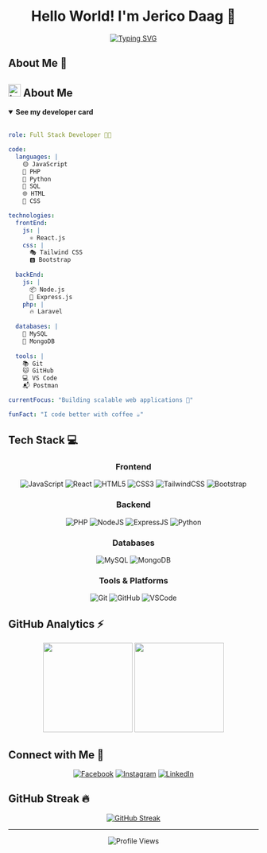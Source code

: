 <div align="center">
  
# Hello World! I'm Jerico Daag 👋
  
[![Typing SVG](https://readme-typing-svg.herokuapp.com?font=Fira+Code&size=25&duration=3000&pause=1000&color=2F81F7&center=true&vCenter=true&random=false&width=600&lines=Full+Stack+Developer+%F0%9F%92%BB;Software+Engineer+%F0%9F%9A%80;Code+Enthusiast+%F0%9F%92%A1;Always+Learning%2C+Always+Growing+%F0%9F%8C%B1)](https://git.io/typing-svg)

</div>

## About Me 🎯
## <img src="https://raw.githubusercontent.com/Tarikul-Islam-Anik/Animated-Fluent-Emojis/master/Emojis/Objects/Laptop.png" alt="Laptop" width="25" height="25" /> About Me 

<div align="left">
<details open>
<summary><b>See my developer card</b></summary>
<br>

```yaml
role: Full Stack Developer 👨‍💻

code: 
  languages: |
    🟡 JavaScript
    🔵 PHP
    🐍 Python
    🎲 SQL
    🌐 HTML
    🎨 CSS

technologies:
  frontEnd:
    js: |
      ⚛️ React.js
    css: |
      🎭 Tailwind CSS
      🅱️ Bootstrap
      
  backEnd:
    js: |
      📦 Node.js
      🚂 Express.js
    php: |
      🔥 Laravel
      
  databases: |
    🐬 MySQL
    🍃 MongoDB
    
  tools: |
    📚 Git
    🐱 GitHub
    💻 VS Code
    📬 Postman

currentFocus: "Building scalable web applications 🚀"

funFact: "I code better with coffee ☕"
```

</details>
</div>

## Tech Stack 💻

<div align="center">

### Frontend
![JavaScript](https://img.shields.io/badge/JavaScript-F7DF1E?style=for-the-badge&logo=javascript&logoColor=black)
![React](https://img.shields.io/badge/React-20232A?style=for-the-badge&logo=react&logoColor=61DAFB)
![HTML5](https://img.shields.io/badge/HTML5-E34F26?style=for-the-badge&logo=html5&logoColor=white)
![CSS3](https://img.shields.io/badge/CSS3-1572B6?style=for-the-badge&logo=css3&logoColor=white)
![TailwindCSS](https://img.shields.io/badge/Tailwind_CSS-38B2AC?style=for-the-badge&logo=tailwind-css&logoColor=white)
![Bootstrap](https://img.shields.io/badge/Bootstrap-563D7C?style=for-the-badge&logo=bootstrap&logoColor=white)

### Backend
![PHP](https://img.shields.io/badge/PHP-777BB4?style=for-the-badge&logo=php&logoColor=white)
![NodeJS](https://img.shields.io/badge/Node.js-43853D?style=for-the-badge&logo=node.js&logoColor=white)
![ExpressJS](https://img.shields.io/badge/Express.js-404D59?style=for-the-badge)
![Python](https://img.shields.io/badge/Python-14354C?style=for-the-badge&logo=python&logoColor=white)

### Databases
![MySQL](https://img.shields.io/badge/MySQL-00000F?style=for-the-badge&logo=mysql&logoColor=white)
![MongoDB](https://img.shields.io/badge/MongoDB-4EA94B?style=for-the-badge&logo=mongodb&logoColor=white)

### Tools & Platforms
![Git](https://img.shields.io/badge/Git-F05032?style=for-the-badge&logo=git&logoColor=white)
![GitHub](https://img.shields.io/badge/GitHub-100000?style=for-the-badge&logo=github&logoColor=white)
![VSCode](https://img.shields.io/badge/Visual_Studio_Code-0078D4?style=for-the-badge&logo=visual%20studio%20code&logoColor=white)
</div>

## GitHub Analytics ⚡
<div align="center">
  <img height="180em" src="https://github-readme-stats.vercel.app/api?username=jericodaag&show_icons=true&theme=tokyonight" />
  <img height="180em" src="https://github-readme-stats.vercel.app/api/top-langs/?username=jericodaag&layout=compact&theme=tokyonight" />
</div>

## Connect with Me 🤝
<div align="center">
  
[![Facebook](https://img.shields.io/badge/Facebook-1877F2?style=for-the-badge&logo=facebook&logoColor=white)](https://www.facebook.com/DaagEco/)
[![Instagram](https://img.shields.io/badge/Instagram-E4405F?style=for-the-badge&logo=instagram&logoColor=white)](https://www.instagram.com/ecodaag/)
[![LinkedIn](https://img.shields.io/badge/LinkedIn-0077B5?style=for-the-badge&logo=linkedin&logoColor=white)](https://www.linkedin.com/in/jerico-daag)

</div>

## GitHub Streak 🔥
<div align="center">
  
[![GitHub Streak](https://github-readme-streak-stats.herokuapp.com/?user=jericodaag&theme=tokyonight)](https://git.io/streak-stats)

</div>

---

<div align="center">
  <img src="https://komarev.com/ghpvc/?username=jericodaag&color=blue&style=for-the-badge" alt="Profile Views" />
</div>
